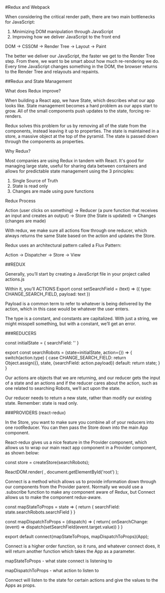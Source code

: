 #Redux and Webpack

When considering the critical render path, there are two main bottlenecks for JavaScript:

1) Minimizing DOM manipulation through JavaScript
2) Improving how we deliver JavaScript to the front end

DOM -> CSSOM -> Render Tree -> Layout -> Paint

The better we deliver our JavaScript, the faster we get to the Render Tree step. From there, we want to be smart about how much re-rendering we do. Every time JavaScript changes something in the DOM, the browser returns to the Render Tree and relayouts and repaints.


##Redux and State Management

What does Redux improve?

When building a React app, we have State, which describes what our app looks like. State management becomes a hard problem as our apps start to grow. All of the small components push updates to the state, forcing re-renders.

Redux solves this problem for us by removing all of the state from the components, instead leaving it up to properties. The state is maintained in a store, a massive object at the top of the pyramid. The state is passed down through the components as properties.

Why Redux?

Most companies are using Redux in tandem with React. It's good for managing large state, useful for sharing data between containers and allows for predictable state management using the 3 principles:

1) Single Source of Truth
2) State is read only
3) Changes are made using pure functions

Redux Process

Action (user clicks on something) -> Reducer (a pure function that receives an input and creates an output) -> Store (the State is updated) -> Changes (changes are made)

With redux, we make sure all actions flow through one reducer, which always returns the same State based on the action and updates the Store.

Redux uses an architectural pattern called a Flux Pattern:

Action -> Dispatcher -> Store -> View

##REDUX

Generally, you’ll start by creating a JavaScript file in your project called actions.js

Within it, you’ll
ACTIONS
Export const setSearchField = (text) => ({
	type: CHANGE_SEARCH_FIELD,
	payload: text
})

Payload is a common term to refer to whatever is being delivered by the action, which in this case would be whatever the user enters.

The type is a constant, and constants are capitalized. With just a string, we might misspell something, but with a constant, we’ll get an error.


###REDUCERS

const initialState = {
    searchField: ''
}

export const searchRobots = (state=initialState, action={}) => {
    switch(action.type) {
        case CHANGE_SEARCH_FIELD:
            return Object.assign({}, state, {searchField: action.payload})
        default:
            return state;
    }
}


Our actions are objects that we are returning, and our reducer gets the input of a state and an actions and if the reducer cares about the action, such as one related to searching Robots, we’ll act upon the state.

Our reducer needs to return a new state, rather than modify our existing state. Remember: state is read only. 


###PROVIDERS (react-redux)

In the Store, you want to make sure you combine all of your reducers into one rootReducer. You can then pass the Store down into the main App component.

React-redux gives us a nice feature in the Provider component, which allows us to wrap our main react app component in a Provider component, as shown below:

const store = createStore(searchRobots);

ReactDOM.render(
    <Provider store={store}>
        <App />, document.getElementById('root')
    </Provider>
    );


Connect is a method which allows us to provide information down through our components from the Provider parent. Normally we would use a .subscribe function to make any component aware of Redux, but Connect allows us to make the component redux-aware.


const mapStateToProps = state => {
  return {
    searchField: state.searchRobots.searchField
  }
}

const mapDispatchToProps = (dispatch) => {
  return{
    onSearchChange: (event) => dispatch(setSearchField(event.target.value))
  }
  }

export default connect(mapStateToProps, mapDispatchToProps)(App);

Connect is a higher order function, so it runs, and whatever connect does, it will return another function which takes the App as a parameter.

mapStateToProps - what state connect is listening to

mapDispatchToProps - what action to listen to

Connect will listen to the state for certain actions and give the values to the Apps as props.